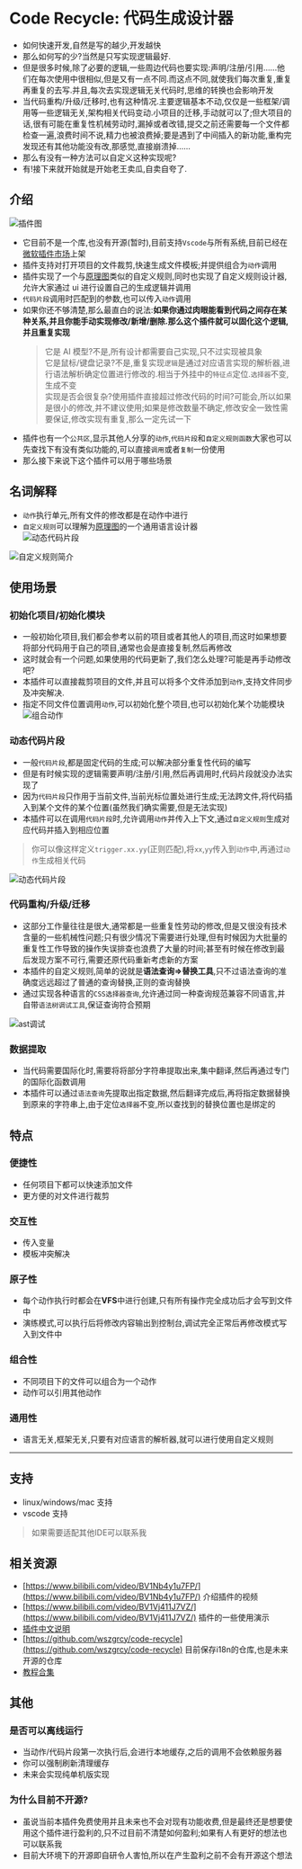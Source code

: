 # Code Recycle: 代码生成设计器
- 如何快速开发,自然是写的越少,开发越快  
- 那么如何写的少?当然是只写实现逻辑最好.  
- 但是很多时候,除了必要的逻辑,一些周边代码也要实现:声明/注册/引用......他们在每次使用中很相似,但是又有一点不同.而这点不同,就使我们每次重复,重复再重复的去写.并且,每次去实现逻辑无关代码时,思维的转换也会影响开发  
- 当代码重构/升级/迁移时,也有这种情况.主要逻辑基本不动,仅仅是一些框架/调用等一些逻辑无关,架构相关代码变动.小项目的迁移,手动就可以了;但大项目的话,很有可能在重复性机械劳动时,漏掉或者改错,提交之前还需要每一个文件都检查一遍,浪费时间不说,精力也被浪费掉;要是遇到了中间插入的新功能,重构完发现还有其他功能没有改,那感觉,直接崩溃掉......  
- 那么有没有一种方法可以自定义这种实现呢?  
- 有!接下来就开始就是开始老王卖瓜,自卖自夸了.  

## 介绍
![插件图](https://cdn.jsdelivr.net/gh/wszgrcy/code-recycle@1.0.1/doc/zh-Hans/image/插件图.jpg)

- 它目前不是一个库,也没有开源(暂时),目前支持`Vscode`与所有系统,目前已经在[微软插件市场](https://marketplace.visualstudio.com/items?itemName=LDXCODE.code-recycle)上架  
- 插件支持对打开项目的文件裁剪,快速生成文件模板;并提供组合为`动作`调用  
- 插件实现了一个与[原理图](https://angular.cn/guide/schematics)类似的自定义规则,同时也实现了自定义规则设计器,允许大家通过 ui 进行设置自己的生成逻辑并调用  
- `代码片段`调用时匹配到的参数,也可以传入`动作`调用  
- 如果你还不够清楚,那么最直白的说法:**如果你通过肉眼能看到代码之间存在某种关系,并且你能手动实现修改/新增/删除.那么这个插件就可以固化这个逻辑,并且重复实现**  
  > 它是 AI 模型?不是,所有设计都需要自己实现,只不过实现被具象  
  > 它是鼠标/键盘记录?不是,重复实现`逻辑`是通过对应语言实现的解析器,进行语法解析确定位置进行修改的.相当于外挂中的`特征点`定位.`选择器`不变,生成不变  
  > 实现是否会很复杂?使用插件直接超过修改代码的时间?可能会,所以如果是很小的修改,并不建议使用;如果是修改数量不确定,修改安全一致性需要保证,修改实现有重复,那么一定先试一下  
- 插件也有一个`公共区`,显示其他人分享的`动作`,`代码片段`和`自定义规则函数`大家也可以先查找下有没有类似功能的,可以直接`调用`或者`复制`一份使用  
- 那么接下来说下这个插件可以用于哪些场景  

## 名词解释

- `动作`执行单元,所有文件的修改都是在动作中进行  
- `自定义规则`可以理解为[原理图](https://angular.cn/guide/schematics)的一个通用语言设计器  
![动态代码片段](https://cdn.jsdelivr.net/gh/wszgrcy/code-recycle@1.0.1/doc/zh-Hans/image/删除节点.jpg)

![自定义规则简介](https://cdn.jsdelivr.net/gh/wszgrcy/code-recycle@1.0.1/doc/zh-Hans/image/自定义规则简介.jpg)
## 使用场景

### 初始化项目/初始化模块

- 一般初始化项目,我们都会参考以前的项目或者其他人的项目,而这时如果想要将部分代码用于自己的项目,通常也会是直接复制,然后再修改  
- 这时就会有一个问题,如果使用的代码更新了,我们怎么处理?可能是再手动修改吧?  
- 本插件可以直接裁剪项目的文件,并且可以将多个文件添加到`动作`,支持文件同步及冲突解决.  
- 指定不同文件位置调用`动作`,可以初始化整个项目,也可以初始化某个功能模块  
![组合动作](https://cdn.jsdelivr.net/gh/wszgrcy/code-recycle@1.0.1/doc/zh-Hans/image/组合动作.jpg)
### 动态代码片段
- 一般`代码片段`,都是固定代码的生成;可以解决部分重复性代码的编写  
- 但是有时候实现的逻辑需要声明/注册/引用,然后再调用时,代码片段就没办法实现了  
- 因为`代码片段`只作用于当前文件,当前光标位置处进行生成;无法跨文件,将代码插入到某个文件的某个位置(虽然我们确实需要,但是无法实现)  
- 本插件可以在调用`代码片段`时,允许调用`动作`并传入上下文,通过`自定义规则`生成对应代码并插入到相应位置  
> 你可以像这样定义`trigger.xx.yy`(正则匹配),将`xx`,`yy`传入到`动作`中,再通过`动作`生成相关代码

![动态代码片段](https://cdn.jsdelivr.net/gh/wszgrcy/code-recycle@1.0.1/doc/zh-Hans/image/动态代码片段.jpg)

### 代码重构/升级/迁移
- 这部分工作量往往是很大,通常都是一些重复性劳动的修改,但是又很没有技术含量的一些机械性问题;只有很少情况下需要进行处理,但有时候因为大批量的重复性工作导致的操作失误排查也浪费了大量的时间;甚至有时候在修改到最后发现方案不可行,需要还原代码重新考虑新的方案  
- 本插件的自定义规则,简单的说就是**语法查询=>替换工具**,只不过语法查询的准确度远远超过了普通的查询替换,正则的查询替换  
- 通过实现各种语言的`CSS选择器查询`,允许通过同一种查询规范兼容不同语言,并自带`语法树调试工具`,保证查询符合预期  

![ast调试](https://cdn.jsdelivr.net/gh/wszgrcy/code-recycle@1.0.2/doc/zh-Hans/image/ast调试.jpg)

### 数据提取
- 当代码需要国际化时,需要将将部分字符串提取出来,集中翻译,然后再通过专门的国际化函数调用  
- 本插件可以通过`语法查询`先提取出指定数据,然后翻译完成后,再将指定数据替换到原来的字符串上,由于定位`选择器`不变,所以查找到的替换位置也是绑定的  
## 特点
### 便捷性
- 任何项目下都可以快速添加文件
- 更方便的对文件进行裁剪
### 交互性
- 传入变量
- 模板冲突解决
### 原子性
- 每个动作执行时都会在**VFS**中进行创建,只有所有操作完全成功后才会写到文件中
- 演练模式,可以执行后将修改内容输出到控制台,调试完全正常后再修改模式写入到文件中
### 组合性
- 不同项目下的文件可以组合为一个动作
- 动作可以引用其他动作
### 通用性
- 语言无关,框架无关,只要有对应语言的解析器,就可以进行使用自定义规则

---
## 支持
- linux/windows/mac 支持
- vscode 支持
> 如果需要适配其他IDE可以联系我

## 相关资源
- [https://www.bilibili.com/video/BV1Nb4y1u7FP/](https://www.bilibili.com/video/BV1Nb4y1u7FP/) 介绍插件的视频
- [https://www.bilibili.com/video/BV1Vj411J7VZ/](https://www.bilibili.com/video/BV1Vj411J7VZ/) 插件的一些使用演示
- [插件中文说明](https://github.com/wszgrcy/code-recycle/blob/main/doc/README.zh-Hans.md)
- [https://github.com/wszgrcy/code-recycle](https://github.com/wszgrcy/code-recycle) 目前保存i18n的仓库,也是未来开源的仓库
- [教程合集](https://space.bilibili.com/31978940/channel/collectiondetail?sid=1891886)
## 其他
### 是否可以离线运行
- 当动作/代码片段第一次执行后,会进行本地缓存,之后的调用不会依赖服务器
- 你可以强制刷新清理缓存
- 未来会实现纯单机版实现
### 为什么目前不开源?
- 虽说当前本插件免费使用并且未来也不会对现有功能收费,但是最终还是想要使用这个插件进行盈利的,只不过目前不清楚如何盈利;如果有人有更好的想法也可以联系我
- 目前大环境下的开源即自研令人害怕,所以在产生盈利之前不会有开源这个想法
